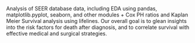 Analysis of SEER database data, including EDA using pandas, matplotlib.pyplot, seaborn, and other modules + Cox PH ratios and Kaplan Meier Survival analysis using lifelines. 
Our overall goal is to glean insights into the risk factors for death after diagnosis, and to correlate survival with effective medical and surgical strategies.
